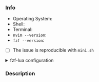<!-- Before creating an issue, please search the issue tracker and make sure fzf-lua is up to date -->
<!-- If you're submitting a general question or feature request delete sections that don't apply -->

### Info

- Operating System:
- Shell:
- Terminal:
- `nvim --version`:
- `fzf --version`:

<!--
Check if your problem is reproducible with minimal init, by running:

sh -c "$(curl -s https://raw.githubusercontent.com/ibhagwan/fzf-lua/main/scripts/mini.sh)"

For more minimal init testing options see:
https://github.com/ibhagwan/fzf-lua/wiki#minimal-init

Change '[ ]' to '[x]' below if the issue is reproducible.
-->
- [ ] The issue is reproducible with `mini.sh`

<!-- Delete this section if the issue is reproducible with minimal init -->
<details>
<summary>fzf-lua configuration</summary>

<!-- Replace the below your fzf-lua setup -->

```lua
require('fzf-lua').setup({
})
```
</details>

### Description 
